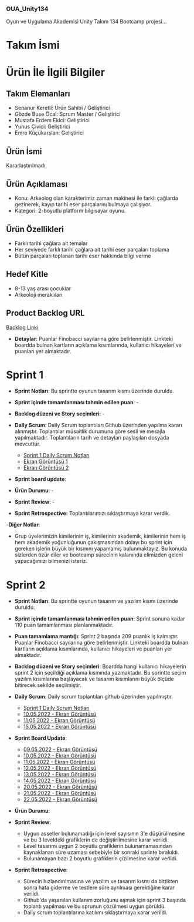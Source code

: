 ### OUA_Unity134
Oyun ve Uygulama Akademisi Unity Takım 134 Bootcamp projesi...

# **Takım İsmi**

# Ürün İle İlgili Bilgiler

## Takım Elemanları

- Senanur Keretli: Ürün Sahibi / Geliştirici
- Gözde Buse Öcal: Scrum Master / Geliştirici
- Mustafa Erdem Ekici: Geliştirici
- Yunus Çivici: Geliştirici
- Emre Küçükarslan: Geliştirici

## Ürün İsmi
Kararlaştırılmadı.

## Ürün Açıklaması
- Konu: Arkeolog olan karakterimiz zaman makinesi ile farklı çağlarda gezinerek, kayıp tarihi eser parçalarını bulmaya çalışıyor.
- Kategori: 2-boyutlu platform bilgisayar oyunu.

## Ürün Özellikleri
- Farklı tarihi çağlara ait temalar
- Her seviyede farklı tarihi çağlara ait tarihi eser parçaları toplama
- Bütün parçaları toplanan tarihi eser hakkında bilgi verme

## Hedef Kitle
- 8-13 yaş arası çocuklar
- Arkeoloji meraklıları

## Product Backlog URL
[Backlog Linki](https://miro.com/app/board/uXjVO0wr1lo=/)

- **Detaylar**: Puanlar Finobacci sayılarına göre belirlenmiştir. Linkteki boardda bulnan kartların açıklama kısımlarında, kullanıcı hikayeleri ve puanları yer almaktadır.

# Sprint 1

- **Sprint Notları**: Bu sprintte oyunun tasarım kısmı üzerinde duruldu.

- **Sprint içinde tamamlanması tahmin edilen puan**: -

- **Backlog düzeni ve Story seçimleri**: -

- **Daily Scrum**: Daily Scrum toplantıları Github üzerinden yapılma kararı alınmıştır. Toplantılar müsaitlik durumuna göre sesli ve mesajla yapılmaktadır. Toplantıların tarih ve detayları paylaşılan dosyada mevcuttur.
  - [Sprint 1 Daily Scrum Notları](https://raw.githubusercontent.com/gozde-buse/OUA_Unity134/main/Sprint1/Sprint%201%20-%20Daily%20Scrum%20Toplant%C4%B1%20Notlar%C4%B1.txt)
  - [Ekran Görüntüsü 1](https://github.com/gozde-buse/OUA_Unity134/blob/c43345e7aa6d7b61e43ac8857ba4eae6cef750bc/Sprint1/Sprint1-DailyScrum_29.04.2022.png)
  - [Ekran Görüntüsü 2](https://github.com/gozde-buse/OUA_Unity134/blob/c43345e7aa6d7b61e43ac8857ba4eae6cef750bc/Sprint1/Sprint1-DailyScrum_02.05.2022.png)

- **Sprint board update**: 

- **Ürün Durumu**: -

- **Sprint Review**: -

- **Sprint Retrospective:** Toplantılarımızı sıklaştırmaya karar verdik.

-**Diğer Notlar**:
- Grup üyelerimizin kimilerinin iş, kimilerinin akademik, kimilerinin hem iş hem akademik yoğunluğunun çakışmasından dolayı bu sprint için gereken işlerin büyük bir kısmını yapamamış bulunmaktayız. Bu konuda sizlerden özür diler ve bootcamp sürecinin kalanında elimizden geleni yapacağımızı bilmenizi isteriz.

# Sprint 2

- **Sprint Notları**: Bu sprintte oyunun tasarım ve yazılım kısmı üzerinde duruldu.

- **Sprint içinde tamamlanması tahmin edilen puan**: Sprint sonuna kadar 110 puan tamamlanması planlanmaktadır.

- **Puan tamamlama mantığı**: Sprint 2 başında 209 puanlık iş kalmıştır. Puanlar Finobacci sayılarına göre belirlenmiştir. Linkteki boardda bulnan kartların açıklama kısımlarında, kullanıcı hikayeleri ve puanları yer almaktadır.

- **Backlog düzeni ve Story seçimleri**: Boardda hangi kullanıcı hikayelerin sprint 2 için seçildiği açıklama kısmında yazmaktadır. Bu sprintte seçim yazılım kısımlarına başlayacak ve tasarım kısımlarını büyük ölçüde bitirecek sekilde seçilmiştir.

- **Daily Scrum**: Daily scrum toplantıları github üzerinden yapılmıştır.
  - [Sprint 1 Daily Scrum Notları](https://raw.githubusercontent.com/gozde-buse/OUA_Unity134/main/Sprint2/Daily%20Scrum/Sprint%202%20-%20Daily%20Scrum%20Toplant%C4%B1%20Notlar%C4%B1.txt)
  - [10.05.2022 - Ekran Görüntüsü](https://github.com/gozde-buse/OUA_Unity134/blob/main/Sprint2/Daily%20Scrum/Sprint2-DailyScrum_10.05.2022.png)
  - [11.05.2022 - Ekran Görüntüsü](https://github.com/gozde-buse/OUA_Unity134/blob/main/Sprint2/Daily%20Scrum/Sprint2-DailyScrum_11.05.2022.png)
  - [15.05.2022 - Ekran Görüntüsü](https://github.com/gozde-buse/OUA_Unity134/blob/main/Sprint2/Daily%20Scrum/Sprint2-DailyScrum_15.05.2022.png)

- **Sprint Board Update**:
  - [09.05.2022 - Ekran Görüntüsü](https://github.com/gozde-buse/OUA_Unity134/blob/main/Sprint2/Sprint%20Board/sprint_board%2009.05.2022.png)
  - [10.05.2022 - Ekran Görüntüsü](https://github.com/gozde-buse/OUA_Unity134/blob/main/Sprint2/Sprint%20Board/sprint_board%2010.05.2022.png)
  - [11.05.2022 - Ekran Görüntüsü](https://github.com/gozde-buse/OUA_Unity134/blob/main/Sprint2/Sprint%20Board/sprint_board%2011.05.2022.png)
  - [12.05.2022 - Ekran Görüntüsü](https://github.com/gozde-buse/OUA_Unity134/blob/main/Sprint2/Sprint%20Board/sprint_board%2012.05.2022.png)
  - [13.05.2022 - Ekran Görüntüsü](https://github.com/gozde-buse/OUA_Unity134/blob/main/Sprint2/Sprint%20Board/sprint_board%2013.05.2022.png)
  - [14.05.2022 - Ekran Görüntüsü](https://github.com/gozde-buse/OUA_Unity134/blob/main/Sprint2/Sprint%20Board/sprint_board%2014.05.2022.png)
  - [20.05.2022 - Ekran Görüntüsü](https://github.com/gozde-buse/OUA_Unity134/blob/main/Sprint2/Sprint%20Board/sprint_board%2020.05.2022.png)
  - [21.05.2022 - Ekran Görüntüsü](https://github.com/gozde-buse/OUA_Unity134/blob/main/Sprint2/Sprint%20Board/sprint_board%2021.05.2022.png)
  - [22.05.2022 - Ekran Görüntüsü](https://github.com/gozde-buse/OUA_Unity134/blob/main/Sprint2/Sprint%20Board/sprint_board%2022.05.2022.png)

- **Ürün Durumu**:

- **Sprint Review**:
	- Uygun assetler bulunamadığı için level sayısının 3'e düşürülmesine ve bu 3 leveldeki grafiklerin de değiştirilmesine karar verildi.
	- Level tasarımı uygun 2 boyutlu grafiklerin bulunamamasından kaynaklanan süre uzaması sebebiyle bir sonraki sprinte bırakıldı.
	- Bulunamayan bazı 2 boyutlu grafiklerin çizilmesine karar verildi.

- **Sprint Retrospective**:
	- Sürecin hızlandırılmasına ve yazılım ve tasarım kısmı da bittikten sonra hata giderme ve testlere süre ayrılması gerektiğine karar verildi.
	- Github'da yaşanılan kullanım zorluğunu aşmak için sprint 3 başında toplantı yapılması ve bu sprunun çözülmesi uygun görüldü.
	- Daily scrum toplantılarına katılımı sıklaştırmaya karar verildi.
